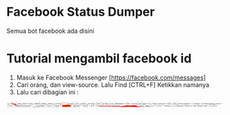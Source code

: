 # Facebook Status Dumper
Semua bot facebook ada disini

# Tutorial mengambil facebook id
1. Masuk ke Facebook Messenger [https://facebook.com/messages]
2. Cari orang, dan view-source. Lalu Find [CTRL+F] Ketikkan namanya
3. Lalu cari dibagian ini : 

![Logo](first.PNG)
